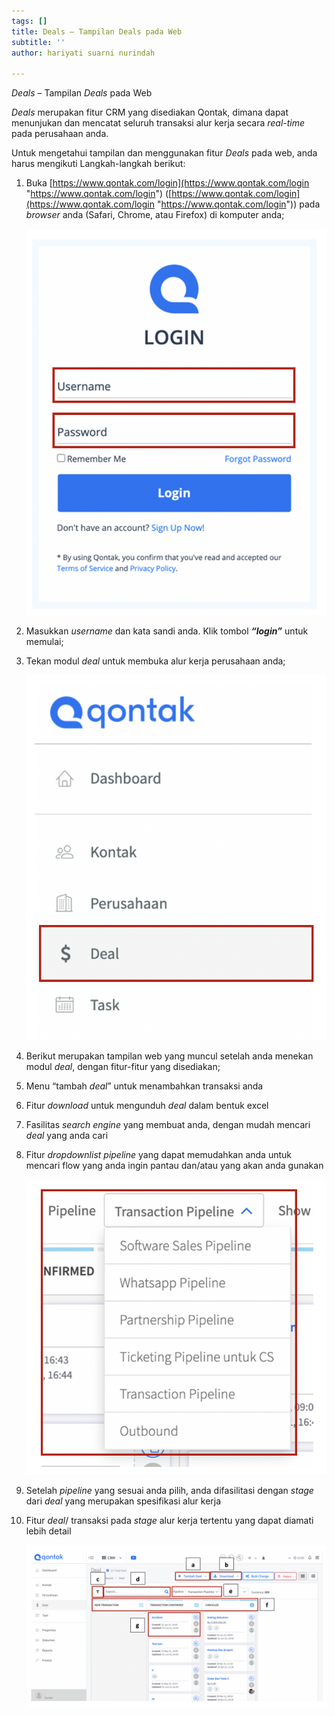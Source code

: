 ```yaml
---
tags: []
title: Deals – Tampilan Deals pada Web
subtitle: ''
author: hariyati suarni nurindah

---
```

_Deals_ – Tampilan _Deals_ pada Web

_Deals_ merupakan fitur CRM yang disediakan Qontak, dimana dapat menunjukan dan mencatat seluruh transaksi alur kerja secara _real-time_ pada perusahaan anda.

Untuk mengetahui tampilan dan menggunakan fitur _Deals_ pada web, anda harus mengikuti Langkah-langkah berikut:

1. Buka [https://www.qontak.com/login](https://www.qontak.com/login "https://www.qontak.com/login") ([https://www.qontak.com/login](https://www.qontak.com/login "https://www.qontak.com/login")) pada _browser_ anda (Safari, Chrome, atau Firefox) di komputer anda;

   ![](/uploads/gambar-1.png)
2. Masukkan _username_ dan kata sandi anda. Klik tombol **_“login”_** untuk memulai;
3. Tekan modul _deal_ untuk membuka alur kerja perusahaan anda;

   ![](/uploads/deal2.png)
4. Berikut merupakan tampilan web yang muncul setelah anda menekan modul _deal_, dengan fitur-fitur yang disediakan;


1. Menu “tambah _deal_” untuk menambahkan transaksi anda
2. Fitur _download_ untuk mengunduh _deal_ dalam bentuk excel
3. Fasilitas _search engine_ yang membuat anda, dengan mudah mencari _deal_ yang anda cari
4. Fitur _dropdownlist pipeline_ yang dapat memudahkan anda untuk mencari flow yang anda ingin pantau dan/atau yang akan anda gunakan

   ![](/uploads/deal3.png)
5. Setelah _pipeline_ yang sesuai anda pilih, anda difasilitasi dengan _stage_ dari _deal_ yang merupakan spesifikasi alur kerja
6. Fitur _deal_/ transaksi pada _stage_ alur kerja tertentu yang dapat diamati lebih detail

   ![](/uploads/deal4.png)